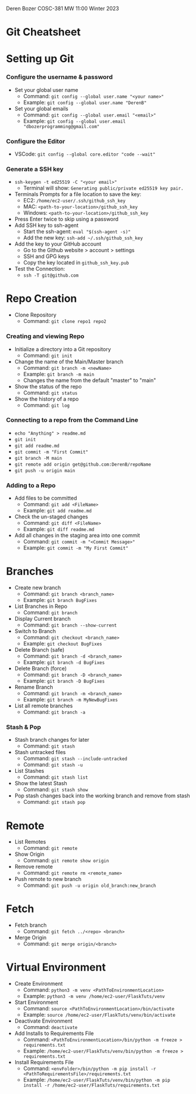 
Deren Bozer
COSC-381 MW 11:00
Winter 2023

# Git Cheatsheet

# Setting up Git

### Configure the username & password

- Set your global user name
  - Command: `git config --global user.name "<your name>"`
  - Example: `git config --global user.name "DerenB"`
- Set your global emails
  - Command: `git config --global user.email "<email>"`
  - Example: `git config --global user.email "dbozerprogramming@gmail.com"`

### Configure the Editor

- VSCode: `git config --global core.editor "code --wait"`

### Generate a SSH key

- `ssh-keygen -t ed25519 -C "<your email>"`
  - Terminal will show: `Generating public/private ed25519 key pair.`
- Terminals Prompts for a file location to save the key:
  - EC2: `/home/ec2-user/.ssh/github_ssh_key`
  - MAC: `<path-to-your-location>/github_ssh_key`
  - Windows: `<path-to-your-location>/github_ssh_key`
- Press Enter twice to skip using a password
- Add SSH key to ssh-agent
  - Start the ssh-agent: `eval "$(ssh-agent -s)"`
  - Add the new key: `ssh-add ~/.ssh/github_ssh_key`
- Add the key to your GitHub account
  - Go to the Github website > account > settings
  - SSH and GPG keys
  - Copy the key located in `github_ssh_key.pub`
- Test the Connection:
  - `ssh -T git@github.com`

# Repo Creation

- Clone Repository
  - Command: `git clone repo1 repo2`

### Creating and viewing Repo

- Initialize a directory into a Git repository
  - Command: `git init`
- Change the name of the Main/Master branch
  - Command: `git branch -m <newName>`
  - Example: `git branch -m main`
  - Changes the name from the default "master" to "main"
- Show the status of the repo
  - Command: `git status`
- Show the history of a repo
  - Command: `git log`

### Connecting to a repo from the Command Line

- `echo "Anything" > readme.md`
- `git init`
- `git add readme.md`
- `git commit -m "First Commit"`
- `git branch -M main`
- `git remote add origin get@github.com:DerenB/repoName`
- `git push -u origin main`

### Adding to a Repo

- Add files to be committed 
  - Command: `git add <FileName>`
  - Example: `git add readme.md`
- Check the un-staged changes
  - Command: `git diff <FileName>`
  - Example: `git diff readme.md`
- Add all changes in the staging area into one commit
  - Command: `git commit -m "<Commit Message>"`
  - Example: `git commit -m "My First Commit"`

# Branches

- Create new branch
  - Command: `git branch <branch_name>`
  - Example: `git branch BugFixes`
- List Branches in Repo
  - Command: `git branch`
- Display Current branch
  - Command: `git branch --show-current`
- Switch to Branch
  - Command: `git checkout <branch_name>`
  - Example: `git checkout BugFixes`
- Delete Branch (safe)
  - Command: `git branch -d <branch_name>`
  - Example: `git branch -d BugFixes`
- Delete Branch (force)
  - Command: `git branch -D <branch_name>`
  - Example: `git branch -D BugFixes`
- Rename Branch
  - Command: `git branch -m <branch_name>`
  - Example: `git branch -m MyNewBugFixes`
- List all remote branches 
  - Command: `git branch -a`

### Stash & Pop

- Stash branch changes for later
  - Command: `git stash`
- Stash untracked files
  - Command: `git stash --include-untracked`
  - Command: `git stash -u`
- List Stashes
  - Command: `git stash list`
- Show the latest Stash
  - Command: `git stash show`
- Pop stash changes back into the working branch and remove from stash
  - Command: `git stash pop`

# Remote

- List Remotes
  - Command: `git remote`
- Show Origin
  - Command: `git remote show origin`
- Remove remote
  - Command: `git remote rm <remote_name>`
- Push remote to new branch
  - Command: `git push -u origin old_branch:new_branch`


# Fetch 

- Fetch branch
  - Command: `git fetch ../<repo> <branch>`
- Merge Origin
  - Command: `git merge origin/<branch>`

# Virtual Environment

- Create Environment
  - Command: `python3 -m venv <PathToEnvironmentLocation>`
  - Example: `python3 -m venv /home/ec2-user/FlaskTuts/venv`
- Start Environment
  - Command: `source <PathToEnvironmentLocation>/bin/activate`
  - Example: `source /home/ec2-user/FlaskTuts/venv/bin/activate`
- Deactivate Environment
  - Command: `deactivate`
- Add Installs to Requirements File
  - Command: `<PathToEnvironmentLocation>/bin/python -m freeze > requirements.txt`
  - Example: `/home/ec2-user/FlaskTuts/venv/bin/python -m freeze > requirements.txt`
- Install Requirements File
  - Command: `<envFolder>/bin/python -m pip install -r <PathToRequirementsFile>/requirements.txt`
  - Example: `/home/ec2-user/FlaskTuts/venv/bin/python -m pip install -r /home/ec2-user/FlaskTuts/requirements.txt`
